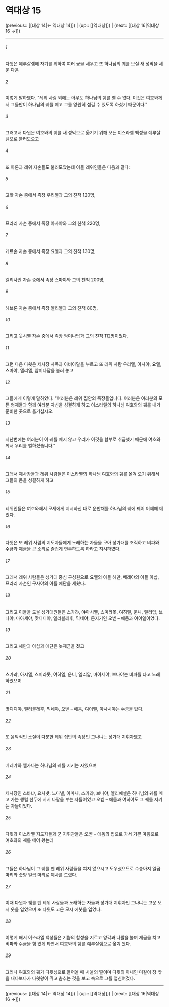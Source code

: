 # 역대상 15

(previous:: [[대상 14|← 역대상 14]]) | (up:: [[역대상]]) | (next:: [[대상 16|역대상 16 →]])

***




###### 1 

다윗은 예루살렘에 자기를 위하여 여러 궁을 세우고 또 하나님의 궤를 모실 새 성막을 세운 다음 



###### 2 

이렇게 말하였다. "레위 사람 외에는 아무도 하나님의 궤를 멜 수 없다. 이것은 여호와께서 그들만이 하나님의 궤를 메고 그를 영원히 섬길 수 있도록 하셨기 때문이다." 



###### 3 

그러고서 다윗은 여호와의 궤를 새 성막으로 옮기기 위해 모든 이스라엘 백성을 예루살렘으로 불러모으고 



###### 4 

또 아론과 레위 자손들도 불러모았는데 이들 레위인들은 다음과 같다: 



###### 5 

고핫 자손 중에서 족장 우리엘과 그의 친척 120명, 



###### 6 

므라리 자손 중에서 족장 아사야와 그의 친척 220명, 



###### 7 

게르손 자손 중에서 족장 요엘과 그의 친척 130명, 



###### 8 

엘리사반 자손 중에서 족장 스마야와 그의 친척 200명, 



###### 9 

헤브론 자손 중에서 족장 엘리엘과 그의 친척 80명, 



###### 10 

그리고 웃시엘 자손 중에서 족장 암미나답과 그의 친척 112명이었다. 



###### 11 

그런 다음 다윗은 제사장 사독과 아비아달을 부르고 또 레위 사람 우리엘, 아사야, 요엘, 스마야, 엘리엘, 암미나답을 불러 놓고 



###### 12 

그들에게 이렇게 말하였다. "여러분은 레위 집안의 족장들입니다. 여러분은 여러분의 모든 형제들과 함께 여러분 자신을 성결하게 하고 이스라엘의 하나님 여호와의 궤를 내가 준비한 곳으로 옮기십시오. 



###### 13 

지난번에는 여러분이 이 궤를 메지 않고 우리가 이것을 함부로 취급했기 때문에 여호와께서 우리를 벌하셨습니다." 



###### 14 

그래서 제사장들과 레위 사람들은 이스라엘의 하나님 여호와의 궤를 옮겨 오기 위해서 그들의 몸을 성결하게 하고 



###### 15 

레위인들은 여호와께서 모세에게 지시하신 대로 운반채를 하나님의 궤에 꿰어 어깨에 메었다. 



###### 16 

다윗은 또 레위 사람의 지도자들에게 노래하는 자들을 모아 성가대를 조직하고 비파와 수금과 제금을 큰 소리로 즐겁게 연주하도록 하라고 지시하였다. 



###### 17 

그래서 레위 사람들은 성가대 중심 구성원으로 요엘의 아들 헤만, 베레야의 아들 아삽, 므라리 자손인 구사야의 아들 에단을 세웠다. 



###### 18 

그리고 이들을 도울 성가대원들은 스가랴, 야아시엘, 스미라못, 여히엘, 운니, 엘리압, 브나야, 마아세야, 맛디디야, 엘리블레후, 믹네야, 문지기인 오벧 – 에돔과 여이엘이었다. 



###### 19 

그리고 헤만과 아삽과 에단은 놋제금을 쳤고 



###### 20 

스가랴, 아시엘, 스미라못, 여히엘, 운니, 엘리압, 마아세야, 브나야는 비파를 타고 노래하였으며 



###### 21 

맛디디야, 엘리블레후, 믹네야, 오벧 – 에돔, 여이엘, 아사시야는 수금을 탔다. 



###### 22 

또 음악적인 소질이 다분한 레위 집안의 족장인 그나냐는 성가대 지휘자였고 



###### 23 

베레갸와 엘가나는 하나님의 궤를 지키는 자였으며 



###### 24 

제사장인 스바냐, 요사밧, 느다넬, 아마새, 스가랴, 브나야, 엘리에셀은 하나님의 궤를 메고 가는 행렬 선두에 서서 나팔을 부는 자들이었고 오벧 – 에돔과 여히야도 그 궤를 지키는 자들이었다. 



###### 25 

다윗과 이스라엘 지도자들과 군 지휘관들은 오벧 – 에돔의 집으로 가서 기쁜 마음으로 여호와의 궤를 메어 왔는데 



###### 26 

그들은 하나님이 그 궤를 멘 레위 사람들을 치지 않으시고 도우셨으므로 수송아지 일곱 마리와 숫양 일곱 마리로 제사를 드렸다. 



###### 27 

이때 다윗과 궤를 멘 레위 사람들과 노래하는 자들과 성가대 지휘자인 그나냐는 고운 모시 옷을 입었으며 또 다윗도 고운 모시 에봇을 입었다. 



###### 28 

이렇게 해서 이스라엘 백성들은 기쁨의 함성을 지르고 양각과 나팔을 불며 제금을 치고 비파와 수금을 힘 있게 타면서 여호와의 궤를 예루살렘으로 옮겨 왔다. 



###### 29 

그러나 여호와의 궤가 다윗성으로 들어올 때 사울의 딸이며 다윗의 아내인 미갈이 창 밖을 내다보다가 다윗왕이 뛰고 춤추는 것을 보고 속으로 그를 업신여겼다.

***

(previous:: [[대상 14|← 역대상 14]]) | (up:: [[역대상]]) | (next:: [[대상 16|역대상 16 →]])
